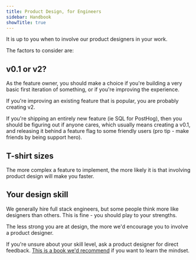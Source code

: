```yaml
---
title: Product Design, for Engineers
sidebar: Handbook
showTitle: true
---
```


It is up to you when to involve our product designers in your work.

The factors to consider are:

## v0.1 or v2?

As the feature owner, you should make a choice if you're building a very basic first iteration of something, or if you're improving the experience.

If you're improving an existing feature that is popular, you are probably creating v2.

If you're shipping an entirely new feature (ie SQL for PostHog), then you should be figuring out if anyone cares, which usually means creating a v0.1, and releasing it behind a feature flag to some friendly users (pro tip - make friends by being support hero).

## T-shirt sizes

The more complex a feature to implement, the more likely it is that involving product design will make you faster.

## Your design skill

We generally hire full stack engineers, but some people think more like designers than others. This is fine - you should play to your strengths.

The less strong you are at design, the more we'd encourage you to involve a product designer.

If you're unsure about your skill level, ask a product designer for direct feedback. [This is a book we'd recommend](https://en.wikipedia.org/wiki/The_Design_of_Everyday_Things) if you want to learn the mindset.